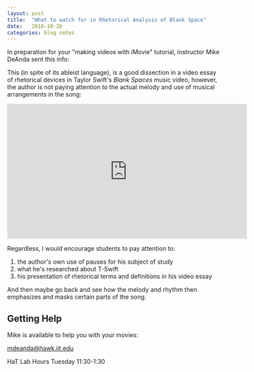 ```yaml
---
layout: post
title:  "What to watch for in Rhetorical Analysis of Blank Space"
date:   2016-10-26
categories: blog notes
---
```


In preparation for your "making videos with iMovie" tutorial, instructor Mike DeAnda sent this info:

This (in spite of its ableist language), is a good dissection in a video essay of rhetorical devices in Taylor Swift's *Blank Spaces* music video, however, the author is not paying attention to the actual melody and use of musical arrangements in the song:

<iframe width="560" height="315" src="https://www.youtube.com/embed/3bgL8y3xHYo" frameborder="0" allowfullscreen></iframe>

Regardless, I would encourage students to pay attention to:

1. the author's own use of pauses for his subject of study
2. what he's researched about T-Swift
3. his presentation of rhetorical terms and definitions in his video essay

And then maybe go back and see how the melody and rhythm then emphasizes and masks certain parts of the song.

## Getting Help

Mike is available to help you with your movies:

[mdeanda@hawk.iit.edu](mailto:mdeanda@hawk.iit.edu)

HaT Lab Hours Tuesday 11:30-1:30
